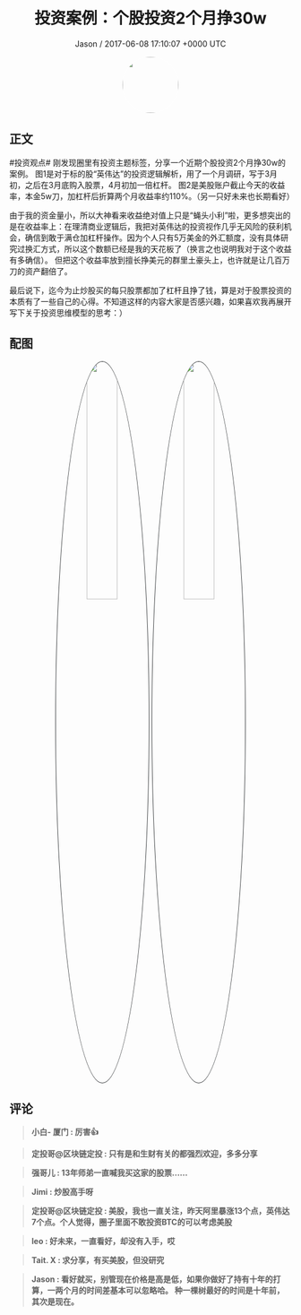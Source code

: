 <h1 align="center">投资案例：个股投资2个月挣30w</h1>
<p align="center">
    <a>Jason / 2017-06-08 17:10:07 &#43;0000 UTC</a>
</p>

<div align="center">
    <img src="https://images.zsxq.com/Ftbym-tzOBZ26mFA21Ca1rs64ASm?e=1590940799&amp;token=kIxbL07-8jAj8w1n4s9zv64FuZZNEATmlU_Vm6zD:_So2l851p2qR-1oMMudfU5ypuv0=" width="100" height="100" style="border:1px solid;border-radius:50%; color:#ffffff"/>
</div>

## 正文

<div>
#投资观点#  刚发现圈里有投资主题标签，分享一个近期个股投资2个月挣30w的案例。
图1是对于标的股“英伟达”的投资逻辑解析，用了一个月调研，写于3月初，之后在3月底购入股票，4月初加一倍杠杆。
图2是美股账户截止今天的收益率，本金5w刀，加杠杆后折算两个月收益率约110%。（另一只好未来也长期看好）

由于我的资金量小，所以大神看来收益绝对值上只是“蝇头小利”啦，更多想突出的是在收益率上：在理清商业逻辑后，我把对英伟达的投资视作几乎无风险的获利机会，确信到敢于满仓加杠杆操作。因为个人只有5万美金的外汇额度，没有具体研究过换汇方式，所以这个数额已经是我的天花板了（换言之也说明我对于这个收益有多确信）。
但把这个收益率放到擅长挣美元的群里土豪头上，也许就是让几百万刀的资产翻倍了。

最后说下，迄今为止炒股买的每只股票都加了杠杆且挣了钱，算是对于股票投资的本质有了一些自己的心得。不知道这样的内容大家是否感兴趣，如果喜欢我再展开写下关于投资思维模型的思考：）
</div>

## 配图
<div class="image" align="center">

<img src="https://images.zsxq.com/FrQe5YFn7av5ZKKLjiaQy-1uBGRw?imageMogr2/auto-orient/thumbnail/800x/format/jpg/blur/1x0/quality/75&amp;e=1590940799&amp;token=kIxbL07-8jAj8w1n4s9zv64FuZZNEATmlU_Vm6zD:1XSxo8KWRw72zOZaAfVtYPLp4eU=" width="33%" height="33%" style="border:1px solid;border-radius:50%; color:#3c3f41"/>

<img src="https://images.zsxq.com/Fg9RchMX7MM2sezgao-DwiF0ElxE?e=1590940799&amp;token=kIxbL07-8jAj8w1n4s9zv64FuZZNEATmlU_Vm6zD:rcce54vfEHe_W3Ruj1cCuJez9YE=" width="33%" height="33%" style="border:1px solid;border-radius:50%; color:#3c3f41"/>

</div>

## 评论

<div align="left">
<div>

<blockquote >
<span> <strong>小白- 厦门 : 厉害👍 </strong></span>
</blockquote>

<blockquote >
<span> <strong>定投哥@区块链定投 : 只有是和生财有关的都强烈欢迎，多多分享 </strong></span>
</blockquote>

<blockquote >
<span> <strong>强哥儿 : 13年师弟一直喊我买这家的股票…… </strong></span>
</blockquote>

<blockquote >
<span> <strong>Jimi : 炒股高手呀 </strong></span>
</blockquote>

<blockquote >
<span> <strong>定投哥@区块链定投 : 美股，我也一直关注，昨天阿里暴涨13个点，英伟达7个点。个人觉得，圈子里面不敢投资BTC的可以考虑美股 </strong></span>
</blockquote>

<blockquote >
<span> <strong>leo : 好未来，一直看好，却没有入手，哎 </strong></span>
</blockquote>

<blockquote >
<span> <strong>Tait. X : 求分享，有买美股，但没研究 </strong></span>
</blockquote>

<blockquote >
<span> <strong>Jason : 看好就买，别管现在价格是高是低，如果你做好了持有十年的打算，一两个月的时间差基本可以忽略哈。
种一棵树最好的时间是十年前，其次是现在。 </strong></span>
</blockquote>

</div>
</div>
